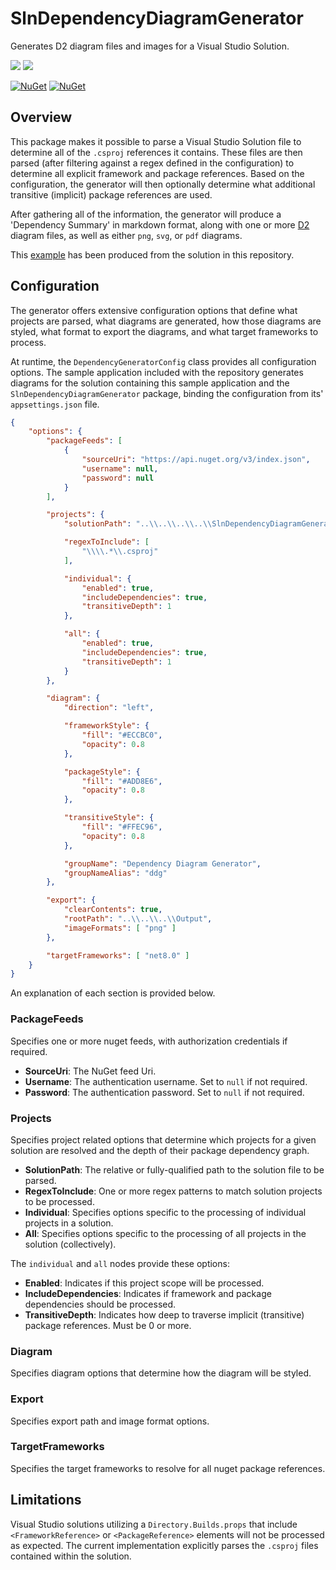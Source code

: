 # SlnDependencyDiagramGenerator
Generates D2 diagram files and images for a Visual Studio Solution.

![](https://img.shields.io/badge/.NET-8.0-C56EE0.svg)
![](https://img.shields.io/badge/.NET-7.0-55A9EE.svg)

[![NuGet](https://img.shields.io/nuget/vpre/SlnDependencyDiagramGenerator?color=E3505C)](https://www.nuget.org/packages/SlnDependencyDiagramGenerator/absoluteLatest/)
[![NuGet](https://img.shields.io/nuget/dt/SlnDependencyDiagramGenerator?color=FFC33C)](https://www.nuget.org/packages/SlnDependencyDiagramGenerator/absoluteLatest/)


## Overview

This package makes it possible to parse a Visual Studio Solution file to determine all of the `.csproj` references it contains.
These files are then parsed (after filtering against a regex defined in the configuration) to determine all explicit framework
and package references. Based on the configuration, the generator will then optionally determine what additional transitive
(implicit) package references are used.

After gathering all of the information, the generator will produce a 'Dependency Summary' in markdown format,
along with one or more [D2](https://d2lang.org/) diagram files, as well as either `png`, `svg`, or `pdf` diagrams.

This [example](./Sample/Output/net8.0/slndependencydiagramgenerator.png) has been produced from the solution in this repository.


## Configuration

The generator offers extensive configuration options that define what projects are parsed, what diagrams are generated,
how those diagrams are styled, what format to export the diagrams, and what target frameworks to process.


At runtime, the `DependencyGeneratorConfig` class provides all configuration options. The sample application included with
the repository generates diagrams for the solution containing this sample application and the `SlnDependencyDiagramGenerator`
package, binding the configuration from its' `appsettings.json` file.




```json
{
    "options": {
        "packageFeeds": [
            {
                "sourceUri": "https://api.nuget.org/v3/index.json",
                "username": null,
                "password": null
            }
        ],

        "projects": {
            "solutionPath": "..\\..\\..\\..\\SlnDependencyDiagramGenerator.sln",

            "regexToInclude": [
                "\\\\.*\\.csproj"
            ],

            "individual": {
                "enabled": true,
                "includeDependencies": true,
                "transitiveDepth": 1
            },

            "all": {
                "enabled": true,
                "includeDependencies": true,
                "transitiveDepth": 1
            }
        },

        "diagram": {
            "direction": "left",

            "frameworkStyle": {
                "fill": "#ECCBC0",
                "opacity": 0.8
            },

            "packageStyle": {
                "fill": "#ADD8E6",
                "opacity": 0.8
            },

            "transitiveStyle": {
                "fill": "#FFEC96",
                "opacity": 0.8
            },

            "groupName": "Dependency Diagram Generator",
            "groupNameAlias": "ddg"
        },

        "export": {
            "clearContents": true,
            "rootPath": "..\\..\\..\\Output",
            "imageFormats": [ "png" ]
        },

        "targetFrameworks": [ "net8.0" ]
    }
}
```

An explanation of each section is provided below.


### PackageFeeds
Specifies one or more nuget feeds, with authorization credentials if required.

* **SourceUri**: The NuGet feed Uri.
* **Username**: The authentication username. Set to `null` if not required.
* **Password**: The authentication password. Set to `null` if not required.


### Projects
Specifies project related options that determine which projects for a given solution are resolved and the depth of their
package dependency graph.

* **SolutionPath**: The relative or fully-qualified path to the solution file to be parsed.
* **RegexToInclude**: One or more regex patterns to match solution projects to be processed.
* **Individual**: Specifies options specific to the processing of individual projects in a solution.
* **All**: Specifies options specific to the processing of all projects in the solution (collectively).

The `individual` and `all` nodes provide these options:

* **Enabled**: Indicates if this project scope will be processed.
* **IncludeDependencies**: Indicates if framework and package dependencies should be processed.
* **TransitiveDepth**: Indicates how deep to traverse implicit (transitive) package references. Must be 0 or more.


### Diagram
Specifies diagram options that determine how the diagram will be styled.


### Export
Specifies export path and image format options.


### TargetFrameworks
Specifies the target frameworks to resolve for all nuget package references.



## Limitations
Visual Studio solutions utilizing a `Directory.Builds.props` that include `<FrameworkReference>` or `<PackageReference>`
elements will not be processed as expected. The current implementation explicitly parses the `.csproj` files contained
within the solution.
